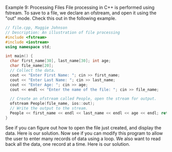 Example 9: Processing Files
File processing in C++ is performed using fstream. To save to a file, we declare an ofstream, and open it using the "out" mode. Check this out in the following example.

```cpp
// file.cpp, Maggie Johnson
// Description: An illustration of file processing
#include <fstream>
#include <iostream>
using namespace std;

int main() {
  char first_name[30], last_name[30]; int age;
  char file_name[20];
  // Collect the data.
  cout << "Enter First Name: "; cin >> first_name;
  cout << "Enter Last Name: "; cin >> last_name;
  cout << "Enter Age: "; cin >> age;
  cout << endl << "Enter the name of the file: "; cin >> file_name;

  // Create an ofstream called People, open the stream for output.
  ofstream People(file_name, ios::out);
  // Write the output to the stream.
  People << first_name << endl << last_name << endl << age << endl; return 0;
} 

```
See if you can figure out how to open the file just created, and display the data. Here is our solution.
Now see if you can modify this program to allow the user to enter many records of data using a loop. We also want to read back all the data, one record at a time. Here is our solution.